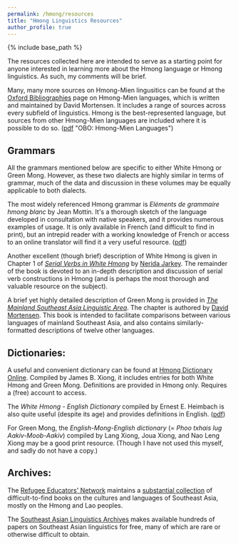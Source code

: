 ```yaml
---
permalink: /hmong/resources
title: "Hmong Linguistics Resources"
author_profile: true
---
```


{% include base_path %}

The resources collected here are intended to serve as a starting point for anyone interested in learning more about the Hmong language or Hmong linguistics. As such, my comments will be brief. 

Many, many more sources on Hmong-Mien lingusitics can be found at the [Oxford Bibliographies](https://www.oxfordbibliographies.com/view/document/obo-9780199772810/obo-9780199772810-0173.xml "OBO: Hmong-Mien Languages") page on Hmong-Mien languages, which is written and maintained by David Mortensen. It includes a range of sources across every subfield of linguistics. Hmong is the best-represented language, but sources from other Hmong-Mien languages are included where it is possible to do so. ([pdf](/files/Mortensen-2014.pdf) "OBO: Hmong-Mien Languages")

## Grammars

All the grammars mentioned below are specific to either White Hmong or Green Mong. However, as these two dialects are highly similar in terms of grammar, much of the data and discussion in these volumes may be equally applicable to both dialects. 

The most widely referenced Hmong grammar is *Eléments de grammaire hmong blanc* by Jean Mottin. It's a thorough sketch of the language developed in consultation with native speakers, and it provides numerous examples of usage. It is only available in French (and difficult to find in print), but an intrepid reader with a working knowledge of French or access to an online translator will find it a very useful resource. ([pdf](http://www.reninc.org/bookshelf/elements_de_grammaire_hmong.pdf "Eléments de grammaire hmong blanc"))

Another excellent (though brief) description of White Hmong is given in Chapter 1 of [*Serial Verbs in White Hmong*](https://brill.com/view/title/31661 "Brill: Serial Verbs in White Hmong") by [Nerida Jarkey](https://www.sydney.edu.au/arts/about/our-people/academic-staff/nerida-jarkey.html "University of Sydney: Nerida Jarkey"). The remainder of the book is devoted to an in-depth description and discussion of serial verb constructions in Hmong (and is perhaps the most thorough and valuable resource on the subject). 

A brief yet highly detailed description of Green Mong is provided in [*The Mainland Southeast Asia Linguistic Area*](https://www.degruyter.com/document/doi/10.1515/9783110401981/html "DeGruyter: The Mainland Southeast Asia Linguistic Area"). The chapter is authored by [David Mortensen](https://www.cs.cmu.edu/~dmortens/ "Carnegie Mellon University: David Mortensen"). This book is intended to facilitate comparisons between various languages of mainland Southeast Asia, and also contains similarly-formatted descriptions of twelve other languages. 

## Dictionaries:

A useful and convenient dictionary can be found at [Hmong Dictionary Online](http://hmongdictionary.us/ "Hmong Dictionary Online"). Compiled by James B. Xiong, it includes entries for both White Hmong and Green Mong. Definitions are provided in Hmong only. Requires a (free) account to access.

The *White Hmong - English Dictionary* compiled by Ernest E. Heimbach is also quite useful (despite its age) and provides definitions in English. ([pdf](/files/Heimbach-1978.pdf "White Hmong - English Dictionary"))

For Green Mong, the *English-Mong-English dictionary* (= *Phoo txhais lug Aakiv-Moob-Aakiv*) compiled by Lang Xiong, Joua Xiong, and Nao Leng Xiong may be a good print resource. (Though I have not used this myself, and sadly do not have a copy.)

## Archives:

The [Refugee Educators' Network](http://www.reninc.org/ "RENINC: Home") maintains a [substantial collection](http://www.reninc.org/bookshelf/ "RENINC: Bookshelf") of difficult-to-find books on the cultures and languages of Southeast Asia, mostly on the Hmong and Lao peoples.  

The [Southeast Asian Linguistics Archives](http://sealang.net/sala/ "SEALang: SALA") makes available hundreds of papers on Southeast Asian linguistics for free, many of which are rare or otherwise difficult to obtain. 




